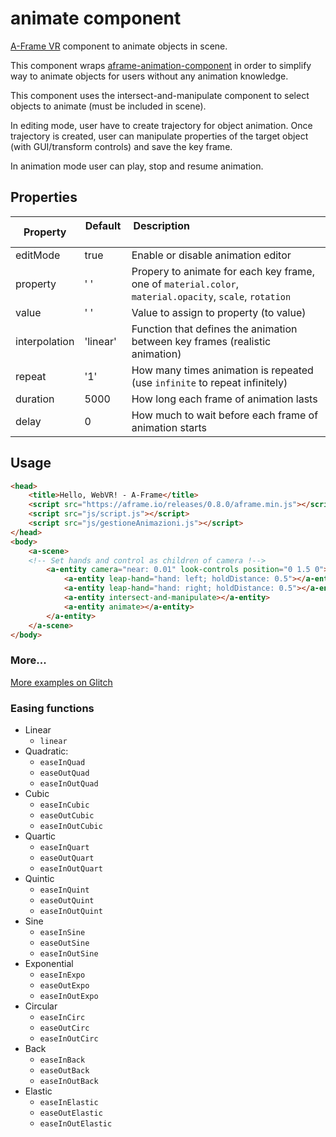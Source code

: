 # animate component
[A-Frame VR](https://aframe.io/) component to animate objects in scene.

This component wraps [aframe-animation-component](https://github.com/ngokevin/kframe/tree/master/components/animation) in
order to simplify way to animate objects for users without any animation knowledge.

This component uses the intersect-and-manipulate component to select objects to animate (must be included in scene).

In editing mode, user have to create trajectory for object animation. Once trajectory is created,
user can manipulate properties of the target object (with GUI/transform controls) and save the key frame.

In animation mode user can play, stop and resume animation.
 
## Properties
| Property     | Default    | Description                                                                     |
|--------------|------------|---------------------------------------------------------------------------------|
| editMode     | true       | Enable or disable animation editor                                              |
| property     | ' '        | Propery to animate for each key frame, one of `material.color`, `material.opacity`, `scale`, `rotation`|
| value        | ' '        | Value to assign to property (to value)                                          |
| interpolation| 'linear'   | Function that defines the animation between key frames (realistic animation)    |
| repeat       | '1'        | How many times animation is repeated (use `infinite` to repeat infinitely)       |
| duration     | 5000       | How long each frame of animation lasts                                      |
| delay        | 0          | How much to wait before each frame of animation starts                      |

## Usage
```html
<head>
    <title>Hello, WebVR! - A-Frame</title>
    <script src="https://aframe.io/releases/0.8.0/aframe.min.js"></script>
    <script src="js/script.js"></script>
    <script src="js/gestioneAnimazioni.js"></script>
</head>
<body>
    <a-scene>
    <!-- Set hands and control as children of camera !-->
        <a-entity camera="near: 0.01" look-controls position="0 1.5 0">
            <a-entity leap-hand="hand: left; holdDistance: 0.5"></a-entity>
            <a-entity leap-hand="hand: right; holdDistance: 0.5"></a-entity>
            <a-entity intersect-and-manipulate></a-entity>
            <a-entity animate></a-entity>
        </a-entity>
    </a-scene>
</body>
```
<!-- inserire il codice per l'editor !-->
### More...
[More examples on Glitch](https://my-animation-component.glitch.me/)

<!-- descrizione !-->
### Easing functions
* Linear
    * `linear`
* Quadratic:
    * `easeInQuad`
    * `easeOutQuad`
    * `easeInOutQuad`
* Cubic
    * `easeInCubic`
    * `easeOutCubic`
    * `easeInOutCubic`
* Quartic
    * `easeInQuart`
    * `easeOutQuart`
    * `easeInOutQuart`
* Quintic
    * `easeInQuint`
    * `easeOutQuint`
    * `easeInOutQuint`
* Sine
    * `easeInSine`
    * `easeOutSine`
    * `easeInOutSine`
* Exponential
    * `easeInExpo`
    * `easeOutExpo`
    * `easeInOutExpo`
* Circular
    * `easeInCirc`
    * `easeOutCirc`
    * `easeInOutCirc`
* Back
    * `easeInBack`
    * `easeOutBack`
    * `easeInOutBack`
* Elastic
    * `easeInElastic`
    * `easeOutElastic`
    * `easeInOutElastic`
